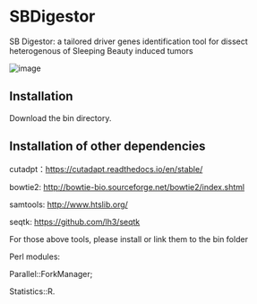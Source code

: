 # SBDigestor
SB Digestor: a tailored driver genes identification tool for dissect heterogenous of Sleeping Beauty induced tumors

![image](https://user-images.githubusercontent.com/66343257/120285989-65281f80-c2f0-11eb-9bda-8d37637a7919.png)



Installation
-----------------------------------------------------------------------------------------------------------------------------------------------------------------------------------
Download the bin directory.


Installation of other dependencies 
-----------------------------------------------------------------------------------------------------------------------------------------------------------------------------------
cutadpt：https://cutadapt.readthedocs.io/en/stable/

bowtie2: http://bowtie-bio.sourceforge.net/bowtie2/index.shtml

samtools: http://www.htslib.org/

seqtk: https://github.com/lh3/seqtk

For those above tools, please install or link them to the bin folder

Perl modules: 

Parallel::ForkManager;

Statistics::R.
